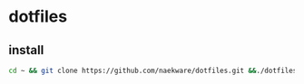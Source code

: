 # dotfiles

## install

```sh
cd ~ && git clone https://github.com/naekware/dotfiles.git &&./dotfiles/setup.sh
```
